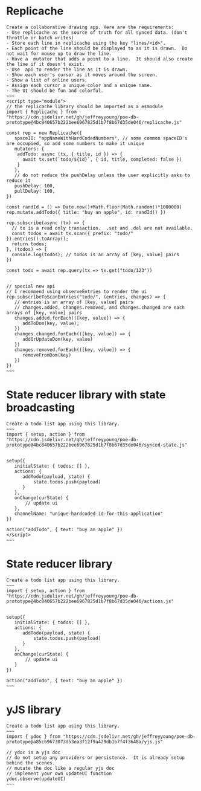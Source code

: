 
# Replicache
~~~~
Create a collaborative drawing app. Here are the requirements:
- Use replicache as the source of truth for all synced data. (don't throttle or batch writes)
- Store each line in replicache using the key "lines/<id>".
- Each point of the line should be displayed to as it is drawn.  Do not wait for mouse up to draw the line.
- Have a  mutator that adds a point to a line.  It should also create the line if it doesn't exist.
- Use  api to render the line as it is drawn.
- Show each user's cursor as it moves around the screen.
- Show a list of online users.
- Assign each cursor a unique color and a unique name.
- The UI should be fun and colorful.
~~~
<script type="module">
// the replicache library should be imported as a esmodule
import { Replicache } from "https://cdn.jsdelivr.net/gh/jeffreyyoung/poe-db-prototype@4bc840657b222bee6967825d1b7f8b67d35de046/replicache.js"

const rep = new Replicache({
   spaceID: "appNameWithHardCodedNumbers", // some common spaceID's are occupied, so add some numbers to make it unique
   mutators: {
    addTodo: async (tx, { title, id }) => {
      await tx.set(`todo/${id}`, { id, title, completed: false })
    }
   },
   // do not reduce the pushDelay unless the user explicitly asks to reduce it
   pushDelay: 100,
   pullDelay: 100,
})

const randId = () => Date.now()+Math.floor(Math.random()*1000000)
rep.mutate.addTodo({ title: "buy an apple", id: randId() })

rep.subscribe(async (tx) => {
  // tx is a read only transaction.  .set and .del are not available.
  const todos = await tx.scan({ prefix: "todo/" }).entries().toArray();
  return todos;
}, (todos) => {
  console.log(todos); // todos is an array of [key, value] pairs
})

const todo = await rep.query(tx => tx.get("todo/123"))


// special new api
// I recommend using observeEntries to render the ui
rep.subscribeToScanEntries("todo/", (entries, changes) => {
   // entries is an array of [key, value] pairs
   // changes.added, changes.removed, and changes.changed are each arrays of [key, value] pairs
   changes.added.forEach(([key, value]) => {
      addToDom(key, value);
   })
   changes.changed.forEach(([key, value]) => {
      addOrUpdateDom(key, value)
   })
   changes.removed.forEach(([key, value]) => {
      removeFromDom(key)
   })
})
~~~
~~~~

# State reducer library with state broadcasting

~~~~
Create a todo list app using this library.
~~~
import { setup, action } from "https://cdn.jsdelivr.net/gh/jeffreyyoung/poe-db-prototype@4bc840657b222bee6967825d1b7f8b67d35de046/synced-state.js"


setup({
   initialState: { todos: [] },
   actions: {
      addTodo(payload, state) {
          state.todos.push(payload)
      }
   },
   onChange(curState) {
       // update ui
   },
   channelName: "unique-hardcoded-id-for-this-application"
})

action("addTodo", { text: "buy an apple" })
</script>
~~~
~~~~


# State reducer library

~~~~
Create a todo list app using this library.
~~~
import { setup, action } from "https://cdn.jsdelivr.net/gh/jeffreyyoung/poe-db-prototype@4bc840657b222bee6967825d1b7f8b67d35de046/actions.js"


setup({
   initialState: { todos: [] },
   actions: {
      addTodo(payload, state) {
          state.todos.push(payload)
      }
   },
   onChange(curState) {
       // update ui
   }
})

action("addTodo", { text: "buy an apple" })
~~~
~~~~

# yJS library

~~~~
Create a todo list app using this library.
~~~
import { ydoc } from "https://cdn.jsdelivr.net/gh/jeffreyyoung/poe-db-prototype@a85cb9673073d53ea3f12f9a429db1b7f4f3648a/yjs.js"

// ydoc is a yjs doc
// do not setup any providers or persistence.  It is already setup behind the scenes.
// mutate the doc like a regular yjs doc
// implement your own updateUI function
ydoc.observe(updateUI)
~~~
~~~~
